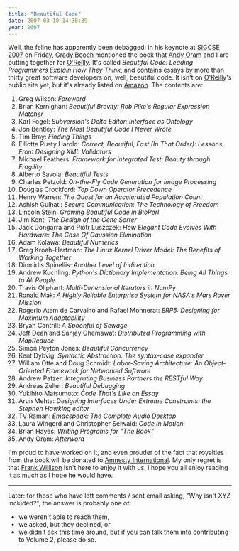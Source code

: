 ```yaml
---
title: "Beautiful Code"
date: 2007-03-10 14:30:39
year: 2007
---
```

Well, the feline has apparently been debagged: in his keynote at <a href="http://www.cs.potsdam.edu/sigcse07/index.shtml">SIGCSE 2007</a> on Friday, <a href="http://www.cs.potsdam.edu/sigcse07/Speakers.shtml#booch">Grady Booch</a> mentioned the book that <a href="http://www.oreillynet.com/pub/au/36">Andy Oram</a> and I are putting together for <a href="http://www.oreilly.com">O'Reilly</a>. It's called <cite>Beautiful Code: Leading Programmers Explain How They Think</cite>, and contains essays by more than thirty great software developers on, well, beautiful code.  It isn't on <a href="http://www.oreilly.com">O'Reilly</a>'s public site yet, but it's already listed on <a href="http://www.amazon.com/Beautiful-Code-Leading-Programmers-Explain/dp/0596510047">Amazon</a>. The contents are:
<ol>
	<li>Greg Wilson: <cite>Foreword</cite></li>
	<li>Brian Kernighan: <cite>Beautiful Brevity: Rob Pike's Regular Expression Matcher</cite></li>
	<li>Karl Fogel: <cite>Subversion's Delta Editor: Interface as Ontology</cite></li>
	<li>Jon Bentley: <cite>The Most Beautiful Code I Never Wrote</cite></li>
	<li>Tim Bray: <cite>Finding Things</cite></li>
	<li>Elliotte Rusty Harold: <cite>Correct, Beautiful, Fast (In That Order): Lessons From Designing XML Validators</cite></li>
	<li>Michael Feathers: <cite>Framework for Integrated Test: Beauty through Fragility</cite></li>
	<li>Alberto Savoia: <cite>Beautiful Tests</cite></li>
	<li>Charles Petzold: <cite>On-the-Fly Code Generation for Image Processing</cite></li>
	<li>Douglas Crockford: <cite>Top Down Operator Precedence</cite></li>
	<li>Henry Warren: <cite>The Quest for an Accelerated Population Count</cite></li>
	<li>Ashish Gulhati: <cite>Secure Communication: The Technology of Freedom</cite></li>
	<li>Lincoln Stein: <cite>Growing Beautiful Code in BioPerl</cite></li>
	<li>Jim Kent: <cite>The Design of the Gene Sorter</cite></li>
	<li>Jack Dongarra and Piotr Luszczek: <cite>How Elegant Code Evolves With Hardware: The Case Of Gaussian Elimination </cite></li>
	<li>Adam Kolawa: <cite>Beautiful Numerics</cite></li>
	<li>Greg Kroah-Hartman: <cite>The Linux Kernel Driver Model: The Benefits of Working Together</cite></li>
	<li>Diomidis Spinellis: <cite>Another Level of Indirection</cite></li>
	<li>Andrew Kuchling: <cite>Python's Dictionary Implementation: Being All Things to All People</cite></li>
	<li>Travis Oliphant: <cite>Multi-Dimensional Iterators in NumPy</cite></li>
	<li>Ronald Mak: <cite>A Highly Reliable Enterprise System for NASA's Mars Rover Mission</cite></li>
	<li>Rogerio Atem de Carvalho and Rafael Monnerat: <cite>ERP5: Designing for Maximum Adaptability</cite></li>
	<li>Bryan Cantrill: <cite>A Spoonful of Sewage</cite></li>
	<li>Jeff Dean and Sanjay Ghemawat: <cite>Distributed Programming with MapReduce</cite></li>
	<li>Simon Peyton Jones: <cite>Beautiful Concurrency</cite></li>
	<li>Kent Dybvig: <cite>Syntactic Abstraction: The syntax-case expander</cite></li>
	<li>William Otte and Doug Schmidt: <cite>Labor-Saving Architecture: An Object-Oriented Framework for Networked Software</cite></li>
	<li>Andrew Patzer: <cite>Integrating Business Partners the RESTful Way</cite></li>
	<li>Andreas Zeller: <cite>Beautiful Debugging</cite></li>
	<li>Yukihiro Matsumoto: <cite>Code That's Like an Essay</cite></li>
	<li>Arun Mehta: <cite>Designing Interfaces Under Extreme Constraints: the Stephen Hawking editor</cite></li>
	<li>TV Raman: <cite>Emacspeak: The Complete Audio Desktop</cite></li>
	<li>Laura Wingerd and Christopher Seiwald: <cite>Code in Motion</cite></li>
	<li>Brian Hayes: <cite>Writing Programs for "The Book"</cite></li>
	<li>Andy Oram: <cite>Afterword</cite></li>
</ol>
I'm proud to have worked on it, and even prouder of the fact that royalties from the book will be donated to <a href="http://www.amnesty.org">Amnesty International</a>.  My only regret is that <a href="http://www.oreilly.com/news/frank_0701.html">Frank Willison</a> isn't here to enjoy it with us.  I hope you all enjoy reading it as much as I hope he would have.

<hr />Later: for those who have left comments / sent email asking, "Why isn't XYZ included?", the answer is probably one of:
<ul>
	<li>we weren't able to reach them,</li>
	<li>we asked, but they declined, or</li>
	<li>we didn't ask this time around, but if you can talk them into contributing to Volume 2, please do so.</li>
</ul>
